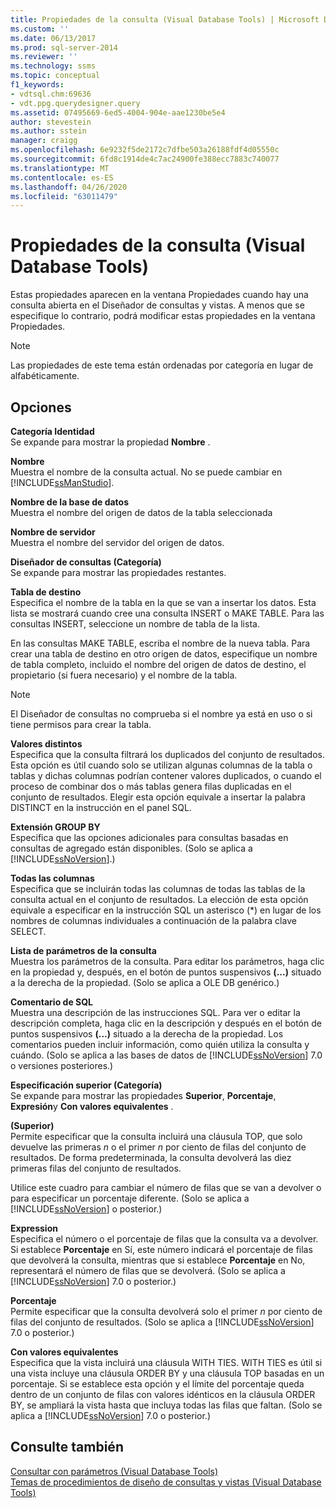 ```yaml
---
title: Propiedades de la consulta (Visual Database Tools) | Microsoft Docs
ms.custom: ''
ms.date: 06/13/2017
ms.prod: sql-server-2014
ms.reviewer: ''
ms.technology: ssms
ms.topic: conceptual
f1_keywords:
- vdtsql.chm:69636
- vdt.ppg.querydesigner.query
ms.assetid: 07495669-6ed5-4004-904e-aae1230be5e4
author: stevestein
ms.author: sstein
manager: craigg
ms.openlocfilehash: 6e9232f5de2172c7dfbe503a26188fdf4d05550c
ms.sourcegitcommit: 6fd8c1914de4c7ac24900fe388ecc7883c740077
ms.translationtype: MT
ms.contentlocale: es-ES
ms.lasthandoff: 04/26/2020
ms.locfileid: "63011479"
---
```

# <a name="query-properties-visual-database-tools"></a>Propiedades de la consulta (Visual Database Tools)
  Estas propiedades aparecen en la ventana Propiedades cuando hay una consulta abierta en el Diseñador de consultas y vistas. A menos que se especifique lo contrario, podrá modificar estas propiedades en la ventana Propiedades.  
  
> [!NOTE]  
>  Las propiedades de este tema están ordenadas por categoría en lugar de alfabéticamente.  
  
## <a name="options"></a>Opciones  
 **Categoría Identidad**  
 Se expande para mostrar la propiedad **Nombre** .  
  
 **Nombre**  
 Muestra el nombre de la consulta actual. No se puede cambiar en [!INCLUDE[ssManStudio](../../includes/ssmanstudio-md.md)].  
  
 **Nombre de la base de datos**  
 Muestra el nombre del origen de datos de la tabla seleccionada  
  
 **Nombre de servidor**  
 Muestra el nombre del servidor del origen de datos.  
  
 **Diseñador de consultas (Categoría)**  
 Se expande para mostrar las propiedades restantes.  
  
 **Tabla de destino**  
 Especifica el nombre de la tabla en la que se van a insertar los datos. Esta lista se mostrará cuando cree una consulta INSERT o MAKE TABLE. Para las consultas INSERT, seleccione un nombre de tabla de la lista.  
  
 En las consultas MAKE TABLE, escriba el nombre de la nueva tabla. Para crear una tabla de destino en otro origen de datos, especifique un nombre de tabla completo, incluido el nombre del origen de datos de destino, el propietario (si fuera necesario) y el nombre de la tabla.  
  
> [!NOTE]  
>  El Diseñador de consultas no comprueba si el nombre ya está en uso o si tiene permisos para crear la tabla.  
  
 **Valores distintos**  
 Especifica que la consulta filtrará los duplicados del conjunto de resultados. Esta opción es útil cuando solo se utilizan algunas columnas de la tabla o tablas y dichas columnas podrían contener valores duplicados, o cuando el proceso de combinar dos o más tablas genera filas duplicadas en el conjunto de resultados. Elegir esta opción equivale a insertar la palabra DISTINCT en la instrucción en el panel SQL.  
  
 **Extensión GROUP BY**  
 Especifica que las opciones adicionales para consultas basadas en consultas de agregado están disponibles. (Solo se aplica a [!INCLUDE[ssNoVersion](../../includes/ssnoversion-md.md)].)  
  
 **Todas las columnas**  
 Especifica que se incluirán todas las columnas de todas las tablas de la consulta actual en el conjunto de resultados. La elección de esta opción equivale a especificar en la instrucción SQL un asterisco (*) en lugar de los nombres de columnas individuales a continuación de la palabra clave SELECT.  
  
 **Lista de parámetros de la consulta**  
 Muestra los parámetros de la consulta. Para editar los parámetros, haga clic en la propiedad y, después, en el botón de puntos suspensivos **(...)** situado a la derecha de la propiedad. (Solo se aplica a OLE DB genérico.)  
  
 **Comentario de SQL**  
 Muestra una descripción de las instrucciones SQL. Para ver o editar la descripción completa, haga clic en la descripción y después en el botón de puntos suspensivos **(...)** situado a la derecha de la propiedad. Los comentarios pueden incluir información, como quién utiliza la consulta y cuándo. (Solo se aplica a las bases de datos de [!INCLUDE[ssNoVersion](../../includes/ssnoversion-md.md)] 7.0 o versiones posteriores.)  
  
 **Especificación superior (Categoría)**  
 Se expande para mostrar las propiedades **Superior**, **Porcentaje**, **Expresión**y **Con valores equivalentes** .  
  
 **(Superior)**  
 Permite especificar que la consulta incluirá una cláusula TOP, que solo devuelve las primeras *n* o el primer *n* por ciento de filas del conjunto de resultados. De forma predeterminada, la consulta devolverá las diez primeras filas del conjunto de resultados.  
  
 Utilice este cuadro para cambiar el número de filas que se van a devolver o para especificar un porcentaje diferente. (Solo se aplica a [!INCLUDE[ssNoVersion](../../includes/ssnoversion-md.md)] o posterior.)  
  
 **Expression**  
 Especifica el número o el porcentaje de filas que la consulta va a devolver. Si establece **Porcentaje** en Sí, este número indicará el porcentaje de filas que devolverá la consulta, mientras que si establece **Porcentaje** en No, representará el número de filas que se devolverá. (Solo se aplica a [!INCLUDE[ssNoVersion](../../includes/ssnoversion-md.md)] 7.0 o posterior.)  
  
 **Porcentaje**  
 Permite especificar que la consulta devolverá solo el primer *n* por ciento de filas del conjunto de resultados. (Solo se aplica a [!INCLUDE[ssNoVersion](../../includes/ssnoversion-md.md)] 7.0 o posterior.)  
  
 **Con valores equivalentes**  
 Especifica que la vista incluirá una cláusula WITH TIES. WITH TIES es útil si una vista incluye una cláusula ORDER BY y una cláusula TOP basadas en un porcentaje. Si se establece esta opción y el límite del porcentaje queda dentro de un conjunto de filas con valores idénticos en la cláusula ORDER BY, se ampliará la vista hasta que incluya todas las filas que faltan. (Solo se aplica a [!INCLUDE[ssNoVersion](../../includes/ssnoversion-md.md)] 7.0 o posterior.)  
  
## <a name="see-also"></a>Consulte también  
 [Consultar con parámetros &#40;Visual Database Tools&#41;](visual-database-tools.md)   
 [Temas de procedimientos de diseño de consultas y vistas &#40;Visual Database Tools&#41;](design-queries-and-views-how-to-topics-visual-database-tools.md)  
  
  
